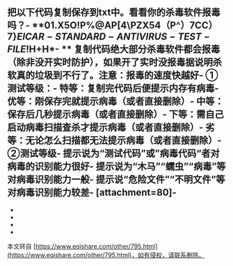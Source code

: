 把以下代码复制保存到txt中。看看你的杀毒软件报毒吗？-
**01.X5O!P%@AP\[4\\PZX54（P^）7CC）7}$EICAR-STANDARD-ANTIVIRUS-TEST-FILE!$H+H\*-
** 复制代码绝大部分杀毒软件都会报毒（除非没开实时防护），如果开了实时没报毒据说明杀软真的垃圾到不行了。注意：报毒的速度快越好-
 ①测试等级：-
 特等：复制完代码后便提示内存有病毒-
 优等：刚保存完就提示病毒（或者直接删除）-
 中等：保存后几秒提示病毒（或者直接删除）-
 下等：需自己启动病毒扫描查杀才提示病毒（或者直接删除）-
 劣等：无论怎么扫描都无法提示病毒（或者直接删除）-
 ②测试等级-
 提示说为“测试代码”或”病毒代码“者对病毒的识别能力很好-
 提示说为“木马”“蠕虫”“病毒”等对病毒识别能力一般-
 提示说“危险文件”“不明文件”等对病毒识别能力较差-
\[attachment=80\]-
-
-
-
-

-

本文转自 [https://www.eqishare.com/other/795.html](https://www.eqishare.com/other/795.html)，如有侵权，请联系删除。